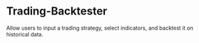 # Trading-Backtester
Allow users to input a trading strategy, select indicators, and backtest it on historical data.
